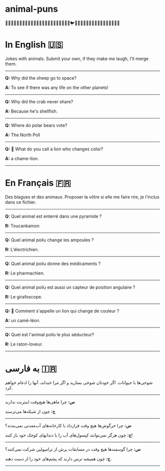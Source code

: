 # animal-puns
🐶🐱🐭🐹🐰🦊🐻🐼🐨🐯🦁🐮🐷🐽🐸🐵🙈🙉🙊🐒🦍🐔🐧🐦🐤🐣🐥🦆🦅🦉🦇🐺🐗🦊🐴🦄🐝🐛🦋🐌

# In English 🇺🇸
Jokes with animals. Submit your own, if they make me laugh, I'll merge them.

---

**Q:** Why did the sheep go to space?

**A:** To see if there was any life on the other planets!

---

**Q:** Why did the crab never share?

**A:** Because he's shellfish.

---

**Q:** Where do polar bears vote?

**A:** The North Poll

---

**Q:** 🦁 What do you call a lion who changes color?

**A:** a chame-lion.

---

# En Français 🇫🇷
Des blagues et des animaux. Proposer la vôtre si elle me faire rire, je l'inclus dans ce fichier.

---

**Q:** Quel animal est enterré dans une pyramide ?

**R:** Toucankamon

---

**Q:** Quel animal poilu change les ampoules ?

**R:** L'électrichien.

---

**Q:** Quel animal poilu donne des médicaments ?

**R:** Le pharmachien.

---

**Q:** Quel animal poilu est aussi un capteur de position angulaire ?

**R:** Le girafoscope.

---

**Q:** 🦁 Comment s'appelle un lion qui change de couleur ?

**A:** un camé-léon.

---

**Q:** Quel est l'animal poilu le plus séducteur?

**R:** Le raton-loveur.

---


# به فارسی 🇮🇷️
شوخی‌ها با حیوانات. اگر خودتان شوخی بسازید و اگر مرا خنداند، آنها را ادغام خواهم کرد.

---

**س:** چرا ماهی‌ها هیچ‌وقت اینترنت ندارند

**ج:** چون از شبکه‌ها می‌ترسند

---

**س:** چرا خرگوش‌ها هیچ وقت قرارداد با کارخانه‌های آب‌معدنی نمی‌بندند؟

**ج:** چون هرگز نمی‌توانند کپسول‌های آب را با دندانهای کوچک خود باز کنند!

---

**س:** چرا گوسفندها هیچ وقت در مسابقات پرش از ترامپولین شرکت نمی‌کنند؟

**ج:** چون همیشه ترس دارند که پشم‌های خود را از دست دهند.

---

